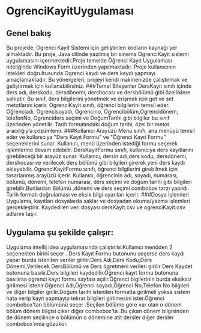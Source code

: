 # OgrenciKayitUygulaması
## Genel bakış
Bu projede, Ogrenci Kayit Sistemi için geliştirilen kodların kaynağı yer almaktadır. Bu proje, Java dilinde yazılmış bir sinema OgrenciKayit sistemi uygulamasını içermektedir.Proje temelde Öğrenci Kayıt Uygulaması niteliğinde Windows Form üzerinden yapılmaktadır.  Proje  kullanıcının istekleri doğrultusunda Ogrenci kaydı ve ders kaydı  yapmayı amaçlamaktadır. Bu yönergeleri, projeyi kendi makinenizde çalıştırmak ve geliştirmek için kullanabilirsiniz.
###Temel Bileşenler
DersKayit sınıfı içinde  ders adı, derskodu, dersdönemi, dershocası ve dersbölümü gibi özelliklere sahiptir. Bu sınıf, ders bilgilerini yönetmek ve erişmek için get ve set metotlarını içerir.
OgrenciKayit sınıfı, öğrenci bilgilerini temsil eder. Oğrenciadı, Ogrencisoyadı, Ogrencino, Ogrencibölüm,Ogrencidönem, telefonNo, Ogrenciders seçimi ve DoğumTarihi gibi bilgiler bu sınıf üzerinden yönetilir. Tarih formatındaki doğum tarihi, özel bir metot aracılığıyla çözümlenir.
###Kullanıcı Arayüzü
Menu sınıfı, ana menüyü temsil eder ve kullanıcıya "Ders Kayıt Formu" ve "Öğrenci Kayıt Formu" seçeneklerini sunar. Kullanıcı, menü üzerinden istediği formu seçerek işlemlerine devam edebilir.
DersKayitFormu sınıfı, kullanıcıya ders kayıtlarını girebileceği bir arayüz sunar. Kullanıcı, dersin adı,ders kodu, dersdönemi, dershocası ve verilecek ders bölümü gibi bilgileri girerek yeni ders kaydı ekleyebilir. 
OgrenciKayitFormu sınıfı, öğrenci bilgilerini girebilmek için tasarlanmış arayüzü içerir. Kullanıcı, öğrencinin adı, soyadı, numarası, bölümü, dönemi, telefon numarası, ders seçimi ve doğum tarihi gibi bilgileri girebilir.Bunlardan Bölümü ,dönemi ve ders seçimi combobox tarzı yapıldı. Tarih formatı doğrulaması ve eksik bilgi uyarıları içerir.
###Dosya İşlemleri
Uygulama, kayıtları dosyalarda saklar ve dosyadan  okuma/yazma işlemleri gerçekleştirir. Kaydedilen veri dosyası dersKayit.csv ve ogrenciKayit.csv adlarını taşır.
## Uygulama şu şekilde çalışır:
Uygulama intellij idea uygulamasında çalıştırılır.Kullanıcı menüden 2 seçenekten birini seçer . Ders Kayıt Formu butonunu seçerse ders kaydı yapar burda istenilen veriler girilir.Ders Adı,Ders Kodu,Ders Dönemi,Verilecek DersBölümü ve Ders ögretmeni verileri girilir Ders Kaydet butonuna basılır.Ders bilgileri kaydedilir.Öğrenci kayıt formu butonuna basılırsa ogrenci kayıt formu sayfası açılır.Öğrenci bigilerinin burda eksiksiz girilmesi istenir.Öğrenci Adı,Öğrenci soyadı,Öğrenci No,Telefon No bilgileri ve diğer bilgiler girilir.Doğum tarihi istenilen formatta girilmeli yoksa sistem hata verip kayıt yapmayıp tekrar bilgileri girilmesini ister.Öğrenci combobox'tan bölümünü seçer .Seçilen bölüme göre var olan o dönem bölüm dönem bilgisi çıkar diğer combobox'ta .Bu çıkan dönem bilgisinden de dönem seçilince o bölümün o dönemine atit dersler diğer dersler combobox'ında gözükür.
